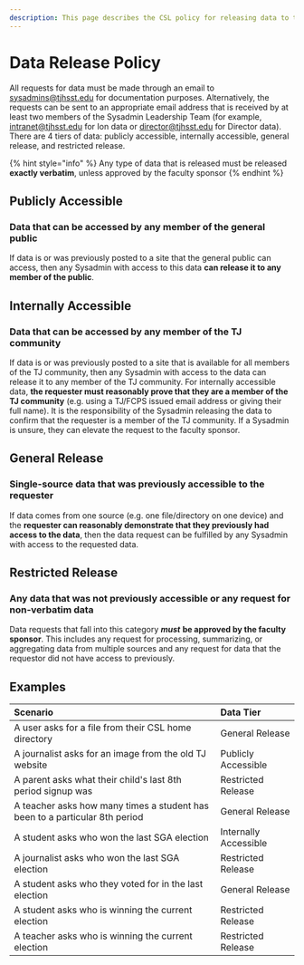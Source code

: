 ```yaml
---
description: This page describes the CSL policy for releasing data to the public
---
```


# Data Release Policy

All requests for data must be made through an email to [sysadmins@tjhsst.edu](mailto:sysadmins@tjhsst.edu) for documentation purposes. Alternatively, the requests can be sent to an appropriate email address that is received by at least two members of the Sysadmin Leadership Team \(for example, [intranet@tjhsst.edu](mailto:intranet@tjhsst.edu) for Ion data or [director@tjhsst.edu](mailto:director@tjhsst.edu) for Director data\). There are 4 tiers of data: publicly accessible, internally accessible, general release, and restricted release.

{% hint style="info" %}
Any type of data that is released must be released **exactly verbatim**, unless approved by the faculty sponsor
{% endhint %}

## Publicly Accessible

### Data that can be accessed by any member of the general public

If data is or was previously posted to a site that the general public can access, then any Sysadmin with access to this data **can release it to any member of the public**.

## Internally Accessible

### Data that can be accessed by any member of the TJ community

If data is or was previously posted to a site that is available for all members of the TJ community, then any Sysadmin with access to the data can release it to any member of the TJ community. For internally accessible data, **the requester must reasonably prove that they are a member of the TJ community** \(e.g. using a TJ/FCPS issued email address or giving their full name\). It is the responsibility of the Sysadmin releasing the data to confirm that the requester is a member of the TJ community. If a Sysadmin is unsure, they can elevate the request to the faculty sponsor.

## General Release

### Single-source data that was previously accessible to the requester

If data comes from one source \(e.g. one file/directory on one device\) and the **requester can reasonably demonstrate that they previously had access to the data**, then the data request can be fulfilled by any Sysadmin with access to the requested data.

## Restricted Release

### Any data that was not previously accessible or any request for non-verbatim data

Data requests that fall into this category _**must**_ **be approved by the faculty sponsor**. This includes any request for processing, summarizing, or aggregating data from multiple sources and any request for data that the requestor did not have access to previously.

## Examples

| Scenario | Data Tier |
| :--- | :--- |
| A user asks for a file from their CSL home directory | General Release |
| A journalist asks for an image from the old TJ website | Publicly Accessible |
| A parent asks what their child's last 8th period signup was | Restricted Release |
| A teacher asks how many times a student has been to a particular 8th period | General Release |
| A student asks who won the last SGA election | Internally Accessible |
| A journalist asks who won the last SGA election | Restricted Release |
| A student asks who they voted for in the last election | General Release |
| A student asks who is winning the current election | Restricted Release |
| A teacher asks who is winning the current election | Restricted Release |

